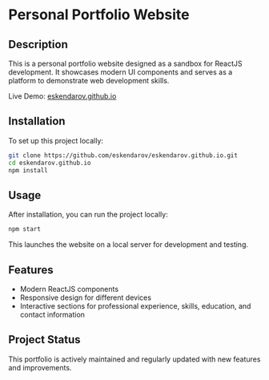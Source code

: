 
# Personal Portfolio Website

## Description
This is a personal portfolio website designed as a sandbox for ReactJS development. It showcases modern UI components and serves as a platform to demonstrate web development skills.

Live Demo: [eskendarov.github.io](https://eskendarov.github.io)

## Installation
To set up this project locally:
```bash
git clone https://github.com/eskendarov/eskendarov.github.io.git
cd eskendarov.github.io
npm install
```

## Usage
After installation, you can run the project locally:
```bash
npm start
```
This launches the website on a local server for development and testing.

## Features
- Modern ReactJS components
- Responsive design for different devices
- Interactive sections for professional experience, skills, education, and contact information

## Project Status
This portfolio is actively maintained and regularly updated with new features and improvements.
